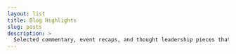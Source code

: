 ```yaml
---
layout: list
title: Blog Highlights
slug: posts
description: >
  Selected commentary, event recaps, and thought leadership pieces that explore data-driven cybersecurity strategy and operations.
---
```

